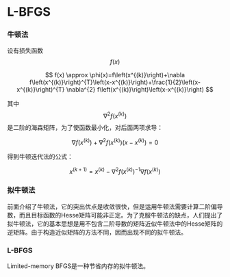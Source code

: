 # L-BFGS

### 牛顿法

设有损失函数 $$f(x)$$ 

$$
f(x) \approx \phi(x)=f\left(x^{(k)}\right)+\nabla f\left(x^{(k)}\right)^{T}\left(x-x^{(k)}\right)+\frac{1}{2}\left(x-x^{(k)}\right)^{T} \nabla^{2} f\left(x^{(k)}\right)\left(x-x^{(k)}\right)
$$

其中 $$\nabla^{2} f\left(x^{(k)}\right)$$ 是二阶的海森矩阵，为了使函数最小化，对后面两项求导：

$$
\nabla f\left(x^{(k)}\right)+\nabla^{2} f\left(x^{(k)}\right)\left(x-x^{(k)}\right)=0
$$

得到牛顿迭代法的公式：

$$
x^{(k+1)}=x^{(k)}-\nabla^{2} f\left(x^{(k)}\right)^{-1} \nabla f\left(x^{(k)}\right)
$$

### 拟牛顿法

前面介绍了牛顿法，它的突出优点是收敛很快，但是运用牛顿法需要计算二阶偏导数，而且目标函数的Hesse矩阵可能非正定。为了克服牛顿法的缺点，人们提出了拟牛顿法，它的基本思想是用不包含二阶导数的矩阵近似牛顿法中的Hesse矩阵的逆矩阵。由于构造近似矩阵的方法不同，因而出现不同的拟牛顿法。

### L-BFGS

Limited-memory BFGS是一种节省内存的拟牛顿法。





